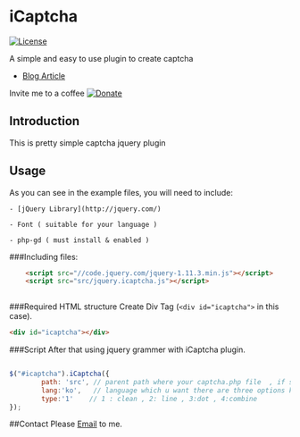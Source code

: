 # iCaptcha

[![License](http://img.shields.io/badge/License-MIT-blue.svg)](http://opensource.org/licenses/MIT)

A simple and easy to use plugin to create captcha 

- [Blog Article](http://devsfolder.mooo.com/iCaptcha)

Invite me to a coffee
[![Donate](https://www.paypalobjects.com/en_US/GB/i/btn/btn_donateCC_LG.gif)](https://www.paypal.com/cgi-bin/webscr?cmd=_s-xclick&hosted_button_id=5RPKVPUWX2S9G)

## Introduction
This is pretty simple captcha jquery plugin

## Usage
As you can see in the example files, you will need to include:

	- [jQuery Library](http://jquery.com/) 
	
	- Font ( suitable for your language )
	 
	- php-gd ( must install & enabled )

###Including files:
```html
	<script src="//code.jquery.com/jquery-1.11.3.min.js"></script>
	<script src="src/jquery.icaptcha.js"></script>
	
```


###Required HTML structure
Create Div Tag (`<div id="icaptcha">` in this case).
```html
<div id="icaptcha"></div>
```

###Script
After that using jquery grammer with iCaptcha plugin.

```javascript

$("#icaptcha").iCaptcha({
		path: 'src', // parent path where your captcha.php file  , if src/catcha.php then, path : 'src'
		lang:'ko',	 // language which u want there are three options ko:korean, jp:japanese, en:english 
		type:'1'	// 1 : clean , 2: line , 3:dot , 4:combine
});

```
##Contact
Please [Email](mailto:ocsoon.jin@email.com) to me. 
